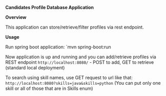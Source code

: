 **Candidates Profile Database Application**

**Overview**

This application can store/retrieve/filter profiles via rest endpoint.

**Usage**

Run spring boot application: `mvn spring-boot:run

Now application is up and running and you can add/retrieve profiles via REST endpoint `http://localhost:8080/` - POST to add, GET to retrieve
(standard local deployment)

To search using skill names, use GET request to url like that: `http://localhost:8080?skills=java&skills=python` (You can put only one skill or all of those that are in Skills enum)